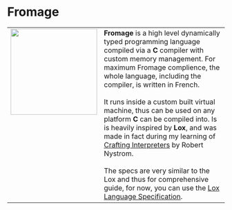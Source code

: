 <h1>Fromage</h1>

<table>
  <tr>
    <td style="vertical-align: top;"> <img src="https://github.com/user-attachments/assets/6b60d28a-20c3-4afe-8e85-4847774686fa" style="height: 200; width: 200;">
    </td>
    <td style="vertical-align: top;"> <div>
        <b>Fromage</b> is a high level dynamically typed programming language compiled via a <b>C</b> compiler with custom memory management.
        For maximum Fromage complience, the whole language, including the compiler, is written in French.<br><br>
        It runs inside a custom built virtual machine, thus can be used on any platform <b>C</b> can be compiled into.
        Is is heavily inspired by <b>Lox</b>, and was made in fact during my learning of <a href="https://craftinginterpreters.com/">Crafting Interpreters</a> by Robert Nystrom.<br><br>
        The specs are very similar to the Lox and thus for comprehensive guide, for now, you can use the <a href="https://craftinginterpreters.com/the-lox-language.html">Lox Language Specification</a>.
      </div>
    </td>
  </tr>
</table>
